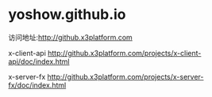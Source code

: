 ﻿yoshow.github.io
================

访问地址:http://github.x3platform.com

x-client-api
http://github.x3platform.com/projects/x-client-api/doc/index.html

x-server-fx
http://github.x3platform.com/projects/x-server-fx/doc/index.html
